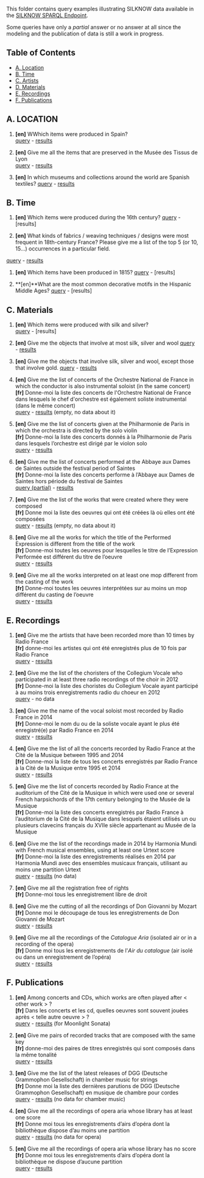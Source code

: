 This folder contains query examples illustrating SILKNOW data available in the [SILKNOW SPARQL Endpoint](http://data.silknow.org/data).

Some queries have only a _partial_ answer or no answer at all since the modeling and the publication of data is still a work in progress.

## Table of Contents
* [A. Location](#location)
* [B. Time](#time)
* [C. Artists](#artists)
* [D. Materials](#materials)
* [E. Recordings](#recordings)
* [F. Publications](#publications)

<a name="location"/>

## A. LOCATION

1. **[en]** WWhich items were produced in Spain?   
[query](./1.rq) - [results](http://data.doremus.org/sparql?default-graph-uri=&query=PREFIX+mus%3A+%3Chttp%3A%2F%2Fdata.doremus.org%2Fontology%23%3E%0D%0APREFIX+ecrm%3A+%3Chttp%3A%2F%2Ferlangen-crm.org%2Fcurrent%2F%3E%0D%0APREFIX+efrbroo%3A+%3Chttp%3A%2F%2Ferlangen-crm.org%2Fefrbroo%2F%3E%0D%0APREFIX+skos%3A+%3Chttp%3A%2F%2Fwww.w3.org%2F2004%2F02%2Fskos%2Fcore%23%3E%0D%0A%0D%0A%23+%5Ben%5D+Which+works+have+been+composed+by+Mozart%3F%0D%0A%23+%5Bfr%5D+Quelles+oeuvres+ont+%C3%A9t%C3%A9+compos%C3%A9es+par+Mozart+%3F%0D%0A%0D%0ASELECT+DISTINCT+%3Fexpression+SAMPLE%28%3Ftitle%29+as+%3Ftitle%0D%0AWHERE+%7B%0D%0A++%3Fexpression+a+efrbroo%3AF22_Self-Contained_Expression+%3B%0D%0A++++++++++rdfs%3Alabel+%3Ftitle+.%0D%0A++%3FexpCreation+efrbroo%3AR17_created+%3Fexpression+%3B%0D%0A++++++++++ecrm%3AP9_consists_of+%2F+ecrm%3AP14_carried_out_by+%3Fcomposer+.%0D%0A++%3Fcomposer+foaf%3Aname+%22Wolfgang+Amadeus+Mozart%22%0D%0A%7D+ORDER+BY+%3Ftitle%0D%0A&format=text%2Fhtml&timeout=0&debug=on)

1. **[en]** Give me all the items that are preserved in the Musée des Tissus de Lyon  
[query](./2.rq) - [results](http://data.doremus.org/sparql?default-graph-uri=&query=PREFIX+mus%3A+%3Chttp%3A%2F%2Fdata.doremus.org%2Fontology%23%3E%0D%0APREFIX+ecrm%3A+%3Chttp%3A%2F%2Ferlangen-crm.org%2Fcurrent%2F%3E%0D%0APREFIX+efrbroo%3A+%3Chttp%3A%2F%2Ferlangen-crm.org%2Fefrbroo%2F%3E%0D%0APREFIX+skos%3A+%3Chttp%3A%2F%2Fwww.w3.org%2F2004%2F02%2Fskos%2Fcore%23%3E%0D%0A%0D%0A%23+%5Ben%5D+Which+works+have+been+composed+in+1836+%3F%0D%0A%23+%5Bfr%5D+Quelles+oeuvres+ont+%C3%A9t%C3%A9+compos%C3%A9es+en+1836+%3F%0D%0A%0D%0A%0D%0ASELECT+DISTINCT+%3Fexpression%2C+SAMPLE%28%3Ftitle%29+as+%3Ftitle%2C+%3Fstart%2C+%3Fend%0D%0AWHERE+%7B%0D%0A++%3Fexpression+a+efrbroo%3AF22_Self-Contained_Expression+%3B%0D%0A++++++++++rdfs%3Alabel+%3Ftitle+.%0D%0A++%3FexpCreation+efrbroo%3AR17_created+%3Fexpression+%3B%0D%0A++++++++++ecrm%3AP4_has_time-span+%3Fts.%0D%0A++%3Fts+time%3AhasEnd+%2F+time%3AinXSDDate+%3Fend+%3B%0D%0A++++++++++time%3AhasBeginning+%2F+time%3AinXSDDate+%3Fstart+.%0D%0A++FILTER+%28+%3Fstart+%3C%3D+%221836%22%5E%5Exsd%3AgYear+AND+%3Fend+%3E%3D+%221836%22%5E%5Exsd%3AgYear+%29%0D%0A%7D+ORDER+BY+%3Fstart%0D%0A&format=text%2Fhtml&timeout=0&debug=on)

1. **[en]** In which museums and collections around the world are Spanish textiles?
[query](./3.rq) - [results](http://data.doremus.org/sparql?default-graph-uri=&query=SELECT+DISTINCT+%3Fexpression%2C+SAMPLE%28%3Ftitle%29+as+%3Ftitle%2C+%3Fcasting%0D%0AWHERE+%7B%0D%0A++%3Fexpression+a+efrbroo%3AF22_Self-Contained_Expression+%3B%0D%0A++++++++++rdfs%3Alabel+%3Ftitle+%3B%0D%0A++++++++++mus%3AU13_has_casting+%3Fcasting+.%0D%0A%0D%0A++++%3Fcasting+mus%3AU23_has_casting_detail+%3FallCastingDets+.%0D%0A%0D%0A++++%3Fcasting+mus%3AU23_has_casting_detail+%3FcastingDet1+.%0D%0A++++%3FcastingDet1+mus%3AU2_foresees_use_of_medium_of_performance+%3Fviolin+%3B%0D%0A++++++++++++mus%3AU30_foresees_quantity_of_mop+2+.%0D%0A%0D%0A%0D%0A++++%3Fcasting+mus%3AU23_has_casting_detail+%3FcastingDet2+.%0D%0A++++%3FcastingDet2+mus%3AU2_foresees_use_of_medium_of_performance+%3Fviola+%3B%0D%0A++++++++++++mus%3AU30_foresees_quantity_of_mop+1+.%0D%0A%0D%0A++++%3Fcasting+mus%3AU23_has_casting_detail+%3FcastingDet3+.%0D%0A++++%3FcastingDet3+mus%3AU2_foresees_use_of_medium_of_performance+%3Fcello+%3B%0D%0A++++++++++++mus%3AU30_foresees_quantity_of_mop+1+.%0D%0A%0D%0A++VALUES+%28%3Fviolin%29+%7B+%28+%3Chttp%3A%2F%2Fdata.doremus.org%2Fvocabulary%2Fiaml%2Fmop%2Fsvl%3E+%29+%28%3Chttp%3A%2F%2Fwww.mimo-db.eu%2FInstrumentsKeywords%2F3573%3E%29+%7D%0D%0A++VALUES+%28%3Fviola%29+%7B+%28%3Chttp%3A%2F%2Fdata.doremus.org%2Fvocabulary%2Fiaml%2Fmop%2Fsva%3E%29+%28%3Chttp%3A%2F%2Fwww.mimo-db.eu%2FInstrumentsKeywords%2F3561%3E%29+%7D%0D%0A++VALUES+%28%3Fcello%29+%7B+%28%3Chttp%3A%2F%2Fdata.doremus.org%2Fvocabulary%2Fiaml%2Fmop%2Fsvc%3E%29+%28%3Chttp%3A%2F%2Fwww.mimo-db.eu%2FInstrumentsKeywords%2F3582%3E%29+%7D%0D%0A%0D%0A%7D%0D%0AGROUP+BY+%3Fexpression+%3Fcasting%0D%0AHAVING+%28COUNT%28%3FallCastingDets%29+%3D+3%29%0D%0A&format=text%2Fhtml&timeout=0&debug=on)

<!-- END Location -->

<a name="time"/>

## B. Time

1. **[en]** Which items were produced during the 16th century?
  [query](./4.rq) - [results]

1. **[en]** What kinds of fabrics / weaving techniques / designs were most frequent in 18th-century France? Please give me a list of the top 5 (or 10, 15…) occurrences in a particular field.

[query](./5.rq) - [results](http://data.doremus.org/sparql?default-graph-uri=&query=SELECT+DISTINCT+%3Fartist+%3Fname+%3FbirthDate%0D%0AWHERE+%7B%0D%0A++%3Fperformance+ecrm%3AP9_consists_of+%3Fpart+.%0D%0A%0D%0A++%3Fpart+ecrm%3AP14_carried_out_by+%3Fartist+%3B%0D%0A++++++mus%3AU1_used_medium_of_performance+%2F+skos%3AexactMatch*+%3Chttp%3A%2F%2Fwww.mimo-db.eu%2FInstrumentsKeywords%2F4232%3E+.%0D%0A%0D%0A++%3Fartist+rdfs%3Alabel+%3Fname+.%0D%0A++OPTIONAL+%7B+%3Fartist+schema%3AbirthDate+%3FbirthDate+%7D%0D%0A%7D+ORDER+BY+%3Fartist%0D%0A&should-sponge=&format=text%2Fhtml&timeout=0&debug=on)

1. **[en]** Which items have been produced in 1815?
[query](./6.rq) - [results]

1. **[en]**What are the most common decorative motifs in the Hispanic Middle Ages?
[query](./7.rq) - [results]


<!-- END Time -->

<a name="materials"/>

## C. Materials

1. **[en]** Which items were produced with silk and silver?  
[query](./8.rq) - [results]

1. **[en]** Give me the objects that involve at most silk, silver and wool
[query](./9.rq) - [results](http://data.doremus.org/sparql?default-graph-uri=&query=SELECT+DISTINCT+%3Fexpression%2C+SAMPLE%28%3Ftitle%29+as+%3Ftitle%2C+%3FcomposerName%2C+%3Ffunction%2C+%3Fmop%2C+%3Fperformance%0D%0AWHERE+%7B%0D%0A++%3Fexpression+a+efrbroo%3AF22_Self-Contained_Expression+%3B%0D%0A++++++++++rdfs%3Alabel+%3Ftitle+.%0D%0A++++++++++%0D%0A++%3FexpCreation+efrbroo%3AR17_created+%3Fexpression+%3B%0D%0A++++++++++ecrm%3AP9_consists_of+%2F+ecrm%3AP14_carried_out_by+%3Fcomposer+.%0D%0A++++++++++%0D%0A++%3Fcomposer+foaf%3Aname+%3FcomposerName+.%0D%0A++%0D%0A++%3Fperformance+a+mus%3AM42_Performed_Expression_Creation+%3B%0D%0A++++efrbroo%3AR25_performed+%2F+ecrm%3AP165_incorporates+%3Fexpression+%3B%0D%0A++++ecrm%3AP9_consists_of+%3Factivity.%0D%0A++%0D%0A++%3Factivity+ecrm%3AP14_carried_out_by+%3Fcomposer+.%0D%0A++%0D%0A++OPTIONAL+%7B%0D%0A++++%3Factivity+mus%3AU35_foresees_function_of_type+%3Ffunction%0D%0A++%7D%0D%0A++OPTIONAL+%7B%0D%0A++++%3Factivity+mus%3AU1_used_medium_of_performance+%3Fmop%0D%0A++%7D%0D%0A%7D%0D%0A&format=text%2Fhtml&timeout=0&debug=on)

1. **[en]** Give me the objects that involve silk, silver and wool, except those that involve gold.
[query](./10.rq) - [results](http://data.doremus.org/sparql?default-graph-uri=&query=PREFIX+mus%3A+%3Chttp%3A%2F%2Fdata.doremus.org%2Fontology%23%3E%0D%0APREFIX+ecrm%3A+%3Chttp%3A%2F%2Ferlangen-crm.org%2Fcurrent%2F%3E%0D%0APREFIX+efrbroo%3A+%3Chttp%3A%2F%2Ferlangen-crm.org%2Fefrbroo%2F%3E%0D%0APREFIX+skos%3A+%3Chttp%3A%2F%2Fwww.w3.org%2F2004%2F02%2Fskos%2Fcore%23%3E%0D%0A%0D%0A%23+%5Ben%5D+Give+me+all+the+performances+in+which+a+composer+directs+one+of+his+works%0D%0A%23+%5Bfr%5D+Donne-moi+tous+les+performance+dans+lesquels+un+compositeur+dirige+une+de+ses+oeuvres%0D%0A%0D%0ASELECT+DISTINCT+%3Fexpression%2C+SAMPLE%28%3Ftitle%29+as+%3Ftitle%2C+%3Fname%2C+%3Fperformance%0D%0AWHERE+%7B%0D%0A++%3Fexpression+a+efrbroo%3AF22_Self-Contained_Expression+%3B%0D%0A++++++++++rdfs%3Alabel+%3Ftitle+.%0D%0A++%3FexpCreation+efrbroo%3AR17_created+%3Fexpression+%3B%0D%0A++++++++++ecrm%3AP9_consists_of+%2F+ecrm%3AP14_carried_out_by+%3Fcomposer+.%0D%0A++%3Fcomposer+foaf%3Aname+%3Fname+.%0D%0A++%3Fperformance+efrbroo%3AR66_included_performed_version_of+%3Fexpression+%3B%0D%0A++++++++++ecrm%3AP9_consists_of+%3Factivity.%0D%0A++%3Factivity+ecrm%3AP14_carried_out_by+%3Fcomposer+%3B+%0D%0A+++++mus%3AU31_had_function%0D%0A++++++++++%3Chttp%3A%2F%2Fdata.doremus.org%2Fvocabulary%2Ffunction%2Fchief_conductor%3E+.%0D%0A%7D%0D%0A&should-sponge=&format=text%2Fhtml&timeout=0&debug=on)

1. **[en]** Give me the list of concerts of the Orchestre National de France in which the conductor is also instrumental soloist (in the same concert)  
**[fr]** Donne-moi la liste des concerts de l'Orchestre National de France dans lesquels le chef d'orchestre est également soliste instrumental (dans le même concert)  
[query](./17.rq) - [results](http://data.doremus.org/sparql?default-graph-uri=&query=SELECT+DISTINCT+%3Fconcert+%3Fconductor%0D%0AWHERE+%7B%0D%0A++%3Fconcert+ecrm%3AP9_consists_of*+%3FactivityDir+%3B%0D%0A++++++ecrm%3AP9_consists_of*+%3FactivityMus+%3B%0D%0A++++++ecrm%3AP9_consists_of+%2F+ecrm%3AP9_consists_of*+%2F+ecrm%3AP14_carried_out_by+%3Chttp%3A%2F%2Fdata.doremus.org%2Fartist%2F59b8bd1b-3108-38c4-bc5c-48b7f25ec22e%3E+.%0D%0A%0D%0A++%3FactivityDir+ecrm%3AP14_carried_out_by+%3Fconductor+%3B%0D%0A++++mus%3AU31_had_function+%2F+skos%3Abroader*+%3Chttp%3A%2F%2Fdata.doremus.org%2Fvocabulary%2Ffunction%2Fconductor%3E+.%0D%0A%0D%0A++%3FactivityMus+ecrm%3AP14_carried_out_by+%3Fconductor+%3B%0D%0A++++mus%3AU1_used_medium_of_performance+%3Fmop+%3B%0D%0A++++mus%3AU32_had_responsibility+%3Chttp%3A%2F%2Fdata.doremus.org%2Fvocabulary%2Fresponsibility%2Fsoloist%3E+.%0D%0A%0D%0A%7D+LIMIT+100%0D%0A&should-sponge=&format=text%2Fhtml&timeout=0&debug=on) (empty, no data about it)

1. **[en]** Give me the list of concerts given at the Philharmonie de Paris in which the orchestra is directed by the solo violin  
**[fr]** Donne-moi la liste des concerts donnés à la Philharmonie de Paris dans lesquels l’orchestre est dirigé par le violon solo  
[query](./18.rq) - [results](http://data.doremus.org/sparql?default-graph-uri=&query=SELECT+DISTINCT+%3Fconcert+%3Fconductor+%3Fnote%0D%0AWHERE+%7B%0D%0A++%3Fconcert+ecrm%3AP9_consists_of+%2F+ecrm%3AP9_consists_of*+%3FactivityDir+%3B%0D%0A++++++ecrm%3AP9_consists_of+%2F+ecrm%3AP9_consists_of*+%3FactivityMus+%3B%0D%0A++++++ecrm%3AP7_took_place_at+%3Chttp%3A%2F%2Fdata.doremus.org%2Fplace%2Fbd21be9c-3f2b-3aa3-a460-114d579eabe6%3E+.%0D%0A%0D%0A++%3FactivityDir+ecrm%3AP14_carried_out_by+%3Fconductor+%3B%0D%0A++++mus%3AU31_had_function+%3Chttp%3A%2F%2Fdata.doremus.org%2Fvocabulary%2Ffunction%2Fchief_conductor%3E+.%0D%0A%0D%0A++%3FactivityMus+ecrm%3AP14_carried_out_by+%3Fconductor+%3B%0D%0A++++mus%3AU1_used_medium_of_performance+%2F+skos%3AexactMatch*+%3Chttp%3A%2F%2Fwww.mimo-db.eu%2FInstrumentsKeywords%2F3573%3E+.%0D%0A%0D%0A++OPTIONAL+%7B+%3Fconcert+mus%3AU205_has_cast_detail+%3Fnote+%7D%0D%0A%7D+LIMIT+100%0D%0A&should-sponge=&format=text%2Fhtml&timeout=0&debug=on)

1. **[en]** Give me the list of concerts performed at the Abbaye aux Dames de Saintes outside the festival period of Saintes  
**[fr]** Donne-moi la liste des concerts performe à l’Abbaye aux Dames de Saintes hors période du festival de Saintes  
[query (partial)](./37.rq) - [results](http://data.doremus.org/sparql?default-graph-uri=&query=PREFIX+mus%3A+%3Chttp%3A%2F%2Fdata.doremus.org%2Fontology%23%3E%0D%0ASELECT+DISTINCT+%3Fconcert+%3Flabel+%3Fin_festival%0D%0AWHERE+%7B%0D%0A++%3Fconcert+a+efrbroo%3AF31_Performance%3B%0D%0A++++++rdfs%3Alabel+%3Flabel%3B%0D%0A++++++ecrm%3AP7_took_place_at+%3Chttp%3A%2F%2Fsws.geonames.org%2F11185639%2F%3E+.%0D%0A%0D%0A++OPTIONAL+%7B+%0D%0A++++++%3Fconcert+rdfs%3Acomment+%3Fcomment+.%0D%0A++++++FILTER+%28bif%3Acontains%28%3Fcomment%2C+%27%22dans+le+cadre+du+Festival+de+Saintes%22%27%29%29%0D%0A++++++BIND%28%22true%22+AS+%3Fin_festival%29%0D%0A++%7D%0D%0A%7D+LIMIT+100%0D%0A&should-sponge=&format=text%2Fhtml&timeout=0&debug=on)


1. **[en]** Give me the list of the works that were created where they were composed  
**[fr]** Donne moi la liste des oeuvres qui ont été créées là où elles ont été composées  
[query](./26.rq) - [results](http://data.doremus.org/sparql?default-graph-uri=&query=PREFIX+mus%3A+%3Chttp%3A%2F%2Fdata.doremus.org%2Fontology%23%3E%0D%0APREFIX+ecrm%3A+%3Chttp%3A%2F%2Ferlangen-crm.org%2Fcurrent%2F%3E%0D%0APREFIX+efrbroo%3A+%3Chttp%3A%2F%2Ferlangen-crm.org%2Fefrbroo%2F%3E%0D%0APREFIX+skos%3A+%3Chttp%3A%2F%2Fwww.w3.org%2F2004%2F02%2Fskos%2Fcore%23%3E%0D%0ASELECT+DISTINCT+%3Fexpression%2C+SAMPLE%28%3Ftitle%29+as+%3Ftitle%2C+%3Fplace+%0D%0AWHERE+%7B%0D%0A++%3Fexpression+a+efrbroo%3AF22_Self-Contained_Expression+%3B%0D%0A++++++++++rdfs%3Alabel+%3Ftitle+.%0D%0A++%3FexpCreation+efrbroo%3AR17_created+%3Fexpression+%3B%0D%0A++++++++++ecrm%3AP7_took_place_at+%3Fplace+.%0D%0A++%3Fwork+efrbroo%3AR9_is_realised_in+%3Fexpression%3B%0D%0A++++++++mus%3AU5_had_premiere+%2F+ecrm%3AP7_took_place_at+%3Fplace+.%0D%0A%7D%0D%0ALIMIT+500%0D%0A&format=text%2Fhtml&timeout=0&debug=on) (empty, no data about it)

1. **[en]** Give me all the works for which the title of the Performed Expression is different from the title of the work  
**[fr]** Donne-moi toutes les oeuvres pour lesquelles le titre de l’Expression Performée est différent du titre de l’oeuvre  
[query](./32.rq) - [results](http://data.doremus.org/sparql?default-graph-uri=&query=SELECT+DISTINCT+%3Fperformance%2C+SAMPLE%28%3FperfTitle%29+AS+%3FperfTitle%2C+SAMPLE%28%3FexpTitle%29+AS+%3FexpTitle%2C+%3Fexpression%0D%0AWHERE+%7B%0D%0A++%3Fperformance+a+mus%3AM43_Performed_Expression+%3B%0D%0A++++mus%3AU54_is_performed_expression_of+%3Fexpression+%3B%0D%0A++++rdfs%3Alabel+%3FperfTitle+.%0D%0A%0D%0A++%3Fexpression+a+efrbroo%3AF22_Self-Contained_Expression+%3B%0D%0A++++rdfs%3Alabel+%3FexpTitle+.%0D%0A%0D%0A++FILTER+NOT+EXISTS+%7B%0D%0A++++%3Fperformance+mus%3AU54_is_performed_expression_of+%2F+rdfs%3Alabel+%3FperfTitle+.%0D%0A++%7D%0D%0A%7D+LIMIT+100%0D%0A%0D%0A&should-sponge=&format=text%2Fhtml&timeout=0&debug=on)

1. **[en]** Give me all the works interpreted on at least one mop different from the casting of the work  
**[fr]** Donne-moi toutes les oeuvres interprétées sur au moins un mop différent du casting de l’oeuvre  
[query](./30.rq) - [results](http://data.doremus.org/sparql?default-graph-uri=&query=SELECT+DISTINCT+%3Fexpression%2C+%3Fperformance%2C+%3Fmop%2C+group_concat%28DISTINCT+%3FmopWork%2C+%22%2C+%22%29+AS+%3FmopWork%0D%0AWHERE+%7B%0D%0A++%3Fperformance+a+mus%3AM42_Performed_Expression_Creation+%3B%0D%0A++++efrbroo%3AR17_created+%2F+mus%3AU54_is_performed_expression_of+%3Fexpression+%3B%0D%0A++++ecrm%3AP9_consists_of+%2F+mus%3AU1_used_medium_of_performance+%3Fmop+.%0D%0A%0D%0A++%3Fexpression+a+efrbroo%3AF22_Self-Contained_Expression+%3B%0D%0A++++++++mus%3AU13_has_casting+%2F+mus%3AU23_has_casting_detail+%2F+mus%3AU2_foresees_use_of_medium_of_performance+%3FmopWork+.%0D%0A%0D%0A++FILTER+NOT+EXISTS+%7B%0D%0A++++%3Fexpression+mus%3AU13_has_casting+%2F+mus%3AU23_has_casting_detail+%2F+mus%3AU2_foresees_use_of_medium_of_performance+%2F+skos%3AexactMatch*+%3Fmop+.%0D%0A++%7D%0D%0A%7D+LIMIT+300%0D%0A&format=text%2Fhtml&timeout=0&debug=on)
<!-- END Performances -->

<a name="recordings"/>

## E. Recordings

1. **[en]** Give me the artists that have been recorded more than 10 times by Radio France  
**[fr]** donne-moi les artistes qui ont été enregistrés plus de 10 fois par Radio France  
[query](./38.rq) - [results](http://data.doremus.org/sparql?default-graph-uri=&query=SELECT+DISTINCT+%3Fartist+SAMPLE%28%3FartistName%29+as+%3Fname+COUNT%28DISTINCT+%3Frec%29+as+%3Frecording_num%0D%0AWHERE+%7B%0D%0A+%3Frec++a+efrbroo%3AF29_Recording_Event+%3B%0D%0A+++++++ecrm%3AP9_consists_of+%2F+ecrm%3AP14_carried_out_by+%3Chttp%3A%2F%2Fdata.doremus.org%2Forganization%2FRadio_France%3E+%3B%0D%0A+++++++efrbroo%3AR20_recorded+%3Fperformance+.%0D%0A%0D%0A+%3Fperformance+ecrm%3AP9_consists_of*+%2F+ecrm%3AP14_carried_out_by+%3Fartist+.%0D%0A%0D%0A+%3Fartist+foaf%3Aname+%3FartistName%0D%0A%7D+GROUP+BY+%3Fartist%0D%0AHAVING+%28COUNT%28DISTINCT+%3Frec%29+%3E+10%29%0D%0ALIMIT+100&should-sponge=&format=text%2Fhtml&timeout=0&debug=on)

1. **[en]** Give me the list of the choristers of the Collegium Vocale who participated in at least three radio recordings of the choir in 2012  
**[fr]** Donne-moi la liste des choristes du Collegium Vocale ayant participé à au moins trois enregistrements radio du choeur en 2012  
[query](./41.rq) - no data

1. **[en]** Give me the name of the vocal soloist most recorded by Radio France in 2014  
**[fr]** Donne-moi le nom du ou de la soliste vocale ayant le plus été enregistré(e) par Radio France en 2014  
[query](./42.rq) - [results](http://data.doremus.org/sparql?default-graph-uri=&query=SELECT+DISTINCT+%3Fartist+SAMPLE%28%3FartistName%29+as+%3Fname+COUNT%28DISTINCT+%3Frec%29+as+%3Frecording_num%0D%0AWHERE+%7B%0D%0A+%3Frec++a+efrbroo%3AF29_Recording_Event+%3B%0D%0A+++++++ecrm%3AP9_consists_of+%2F+ecrm%3AP14_carried_out_by+%3Chttp%3A%2F%2Fdata.doremus.org%2Forganization%2FRadio_France%3E+%3B%0D%0A+++++++efrbroo%3AR20_recorded+%3Fperformance+.%0D%0A%0D%0A+%3Fperformance+ecrm%3AP9_consists_of*+%3Fpart%3B%0D%0A++++ecrm%3AP4_has_time-span+%2F+time%3AhasBeginning+%2F+time%3AinXSDDate+%3Ftime+.%0D%0A%0D%0A+%3Fpart+ecrm%3AP14_carried_out_by+%3Fartist+%3B%0D%0A++++mus%3AU1_used_medium_of_performance+%2F+skos%3Abroader*+%3Chttp%3A%2F%2Fdata.doremus.org%2Fvocabulary%2Fiaml%2Fmop%2Fv%3E+.%0D%0A%0D%0A+%3Fartist+foaf%3Aname+%3FartistName%0D%0A%0D%0A+FILTER+%28+year%28%3Ftime%29+%3D+2014+%29%0D%0A%0D%0A%7D+GROUP+BY+%3Fartist%0D%0AORDER+BY+DESC+%28COUNT%28DISTINCT+%3Frec%29%29%0D%0ALIMIT+1&should-sponge=&format=text%2Fhtml&timeout=0&debug=on)

1. **[en]** Give me the list of all the concerts recorded by Radio France at the Cité de la Musique between 1995 and 2014  
**[fr]** Donne-moi la liste de tous les concerts enregistrés par Radio France à la Cité de la Musique entre 1995 et 2014  
 [query](./43.rq) - [results](http://data.doremus.org/sparql?default-graph-uri=&query=SELECT+DISTINCT+%3Fconcert+SAMPLE%28%3Ftitle%29+year%28%3Ftime%29%0D%0AWHERE+%7B%0D%0A+%3Frec++a+efrbroo%3AF29_Recording_Event+%3B%0D%0A+++++++ecrm%3AP9_consists_of+%2F+ecrm%3AP14_carried_out_by+%3Chttp%3A%2F%2Fdata.doremus.org%2Forganization%2FRadio_France%3E+%3B%0D%0A+++++++ecrm%3AP7_took_place_at+%3Fplace+%3B%0D%0A+++++++ecrm%3AP4_has_time-span+%2F+time%3AhasBeginning+%2F+time%3AinXSDDate+%3Ftime+%3B%0D%0A+++++++efrbroo%3AR20_recorded+%3Fconcert+.%0D%0A%0D%0A+%3Chttp%3A%2F%2Fdata.doremus.org%2Fplace%2Fbd21be9c-3f2b-3aa3-a460-114d579eabe6%3E+owl%3AsameAs+%3Fplace.%0D%0A%0D%0A%0D%0A+%3Fconcert+a+efrbroo%3AF31_Performance%3B%0D%0A++rdfs%3Alabel+%3Ftitle.%0D%0A%0D%0A+FILTER+%28year%28%3Ftime%29+%3E%3D+1995+AND+year%28%3Ftime%29+%3C%3D+2015+%29%0D%0A%7D+LIMIT+500%0D%0A&should-sponge=&format=text%2Fhtml&timeout=0&debug=on)

1. **[en]** Give me the list of concerts recorded by Radio France at the auditorium of the Cité de la Musique in which were used one or several French harpsichords of the 17th century belonging to the Musée de la Musique  
**[fr]** Donne-moi la liste des concerts enregistrés par Radio France à l’auditorium de la Cité de la Musique dans lesquels étaient utilisés un ou plusieurs clavecins français du XVIIe siècle appartenant au Musée de la Musique  

1. **[en]** Give me the list of the recordings made in 2014 by Harmonia Mundi with French musical ensembles, using at least one Urtext score  
**[fr]** Donne-moi la liste des enregistrements réalisés en 2014 par Harmonia Mundi avec des ensembles musicaux français, utilisant au moins une partition Urtext  
[query](./44.rq) - [results](http://data.doremus.org/sparql?default-graph-uri=&query=SELECT+DISTINCT+%3Frec+%3Fensemble+sample%28%3Fensemble_name%29+as+%3Fname%0D%0AWHERE+%7B%0D%0A+%3Frec++a+efrbroo%3AF29_Recording_Event+%3B%0D%0A+++++++ecrm%3AP9_consists_of+%2F+ecrm%3AP14_carried_out_by+%3Chttp%3A%2F%2Fdata.doremus.org%2Fartist%2F91eaff1a-0683-3ce6-86a2-5741f1677777%3E+%3B%0D%0A+++++++efrbroo%3AR20_recorded+%3Fconcert+.%0D%0A%0D%0A+%3Fconcert+a+efrbroo%3AF31_Performance%3B%0D%0A+++ecrm%3AP9_consists_of*+%3Fpart+%3B%0D%0A+++ecrm%3AP9_consists_of+%2F+ecrm%3AP16_used_specific_object+%5B+%0D%0A++++++++++++++mus%3AU221_has_title_proper_of_series%09%22Urtext%22++%5D+.%0D%0A%0D%0A++%3Fpart+ecrm%3AP14_carried_out_by+%3Fensemble+%3B%0D%0A++++mus%3AU1_used_medium_of_performance+%2F+skos%3Abroader*+%3Chttp%3A%2F%2Fdata.doremus.org%2Fvocabulary%2Fiaml%2Fmop%2Fo%3E+.%0D%0A%0D%0A++%3Fensemble+rdfs%3Alabel+%3Fensemble_name%3B%0D%0A++++++++++++ecrm%3AP74_has_current_or_former_residence+%2F+geonames%3AcountryCode+%27FR%27+.%0D%0A%7D+LIMIT+100%0D%0A&should-sponge=&format=text%2Fhtml&timeout=0&debug=on) (no data)

1. **[en]** Give me all the registration free of rights  
**[fr]** Donne-moi tous les enregistrement libre de droit  

1. **[en]** Give me the cutting of all the recordings of Don Giovanni by Mozart  
**[fr]** Donne moi le découpage de tous les enregistrements de Don Giovanni de Mozart  
[query](./45.rq) - [results](http://data.doremus.org/sparql?default-graph-uri=&query=SELECT+DISTINCT+%3Ftrackset+%3Ftrack%0D%0AWHERE+%7B%0D%0A++%3Ftrackset+efrbroo%3AR5_has_component+%3Ftrack+.%0D%0A++%3Ftrack+a+mus%3AM24_Track+%3B%0D%0A++++++++mus%3AU51_is_partial_or_full_recording_of+%2F+mus%3AU54_is_performed_expression_of%09%3Fwork+.%0D%0A%0D%0A++%3Fwork+rdfs%3Alabel+%3Ftitle.%0D%0A%0D%0A++%3FexpCreation+efrbroo%3AR17_created+%3Fwork+%3B%0D%0A++++++++++ecrm%3AP9_consists_of+%2F+ecrm%3AP14_carried_out_by+%3Chttp%3A%2F%2Fdata.doremus.org%2Fartist%2F4802a043-23bb-3b8d-a443-4a3bd22ccc63%3E+.%0D%0A%0D%0A++FILTER+%28contains%28str%28%3Ftitle%29%2C+%22Don+Giovanni%22%29%29%0D%0A%7D%0D%0A&should-sponge=&format=text%2Fhtml&timeout=0&debug=on)


1. **[en]** Give me all the recordings of the _Catalogue Aria_ (isolated air or in a recording of the opera)  
**[fr]** Donne moi tous les enregistrements de l'_Air du catalogue_ (air isolé ou dans un enregistrement de l’opéra)  
[query](./46.rq) - [results](http://data.doremus.org/sparql?default-graph-uri=&query=SELECT+DISTINCT+%3Frec%0D%0AWHERE+%7B%0D%0A++%3Frec+mus%3AU51_is_partial_or_full_recording_of+%3Fperf.%0D%0A%0D%0A++%3Fperf+rdfs%3Alabel+%3Flabel+%3B%0D%0A+++++++++mus%3AU54_is_performed_expression_of%09%3Fwork+.%0D%0A%0D%0A++%3Fwork+rdfs%3Alabel+%3Ftitle.%0D%0A%0D%0A++%3FexpCreation+efrbroo%3AR17_created+%3Fwork+%3B%0D%0A++++++++++ecrm%3AP9_consists_of+%2F+ecrm%3AP14_carried_out_by+%3Chttp%3A%2F%2Fdata.doremus.org%2Fartist%2F4802a043-23bb-3b8d-a443-4a3bd22ccc63%3E+.%0D%0A%0D%0A++FILTER+%28contains%28str%28%3Flabel%29%2C+%22Air+du+catalogue%22%29%29%0D%0A++FILTER+%28contains%28str%28%3Ftitle%29%2C+%22Don+Giovanni%22%29%29%0D%0A%7D&should-sponge=&format=text%2Fhtml&timeout=0&debug=on)

<!-- END Recordings -->

<a name="publications"/>

## F. Publications

1. **[en]** Among concerts and CDs, which works are often played after < other work > ?  
**[fr]** Dans les concerts et les cd, quelles oeuvres sont souvent jouées après < telle autre oeuvre > ?  
[query](./47.rq) - [results](http://data.doremus.org/sparql?default-graph-uri=&query=SELECT+DISTINCT+%3Fwork2+SAMPLE%28%3Ftitle%29+as+%3Ftitle+%28COUNT%28distinct+%3Ft2%29%29+as+%3Fnum_times+SAMPLE%28%3Ft2%29+as+%3Fexample_track%0D%0AWHERE+%7B%0D%0A++%3Ftrackset+efrbroo%3AR5_has_component+%3Ft1%2C+%3Ft2+.%0D%0A%0D%0A++%3Ft1+mus%3AU10_has_order_number+%3Fon1+%3B%0D%0A++++++mus%3AU51_is_partial_or_full_recording_of+%2F+mus%3AU54_is_performed_expression_of+%3Fwork1.%0D%0A%0D%0A++%3Ft2+mus%3AU10_has_order_number+%3Fon2+%3B%0D%0A++++++mus%3AU51_is_partial_or_full_recording_of+%2F+mus%3AU54_is_performed_expression_of+%3Fwork2.%0D%0A%0D%0A++%3Fwork2+rdfs%3Alabel+%3Ftitle+.%0D%0A%0D%0A++VALUES+%3Fwork1+%7B+%3Chttp%3A%2F%2Fdata.doremus.org%2Fexpression%2Fd72301f0-0aba-3ba6-93e5-c4efbee9c6ea%3E+%7D%0D%0A++FILTER+%28%3Fwork1+%21%3D+%3Fwork2%29%0D%0A++FILTER+%28%3Fon2+%3D+%28%3Fon1+%2B+1%29%29%0D%0A%7D%0D%0AGROUP+BY+%3Fwork2%0D%0AORDER+BY+DESC+%28COUNT%28distinct+%3Ft2%29%29%0D%0ALIMIT+100%0D%0A&should-sponge=&format=text%2Fhtml&timeout=0&debug=on) (for Moonlight Sonata)

1. **[en]** Give me pairs of recorded tracks that are composed with the same key  
**[fr]** donne-moi des paires de titres enregistrés qui sont composés dans la même tonalité  
[query](./48.rq) - [results](http://data.doremus.org/sparql?default-graph-uri=&query=SELECT+DISTINCT+%3Fwork1+SAMPLE%28%3Ftitle1%29+as+%3Ftitle1+%3Fwork2+SAMPLE%28%3Ftitle2%29+as+%3Ftitle2+%3Fkey%0D%0AWHERE+%7B%0D%0A++%3Ftrackset+efrbroo%3AR5_has_component+%3Ft1%2C+%3Ft2+.%0D%0A%0D%0A++%3Ft1+mus%3AU51_is_partial_or_full_recording_of+%2F+mus%3AU54_is_performed_expression_of+%3Fwork1.%0D%0A++%3Ft2+mus%3AU51_is_partial_or_full_recording_of+%2F+mus%3AU54_is_performed_expression_of+%3Fwork2.%0D%0A%0D%0A++%3Fwork1+rdfs%3Alabel+%3Ftitle1+%3B+mus%3AU11_has_key+%3Fkey+.%0D%0A++%3Fwork2+rdfs%3Alabel+%3Ftitle2+%3B+mus%3AU11_has_key+%3Fkey+.%0D%0A%0D%0A++FILTER+%28%3Fwork1+%21%3D+%3Fwork2%29%0D%0A%7D+LIMIT+100%0D%0A&should-sponge=&format=text%2Fhtml&timeout=0&debug=on)

1. **[en]** Give me the list of the latest releases of DGG (Deutsche Grammophon Gesellschaft) in chamber music for strings  
**[fr]** Donne moi la liste des dernières parutions de DGG (Deutsche Grammophon Gesellschaft) en musique de chambre pour cordes  
[query](./49.rq) - [results](http://data.doremus.org/sparql?default-graph-uri=&query=SELECT+DISTINCT+%3Fpublication+%3Fdate+%3Fgenre%0D%0AWHERE+%7B%0D%0A++%3Fpublication+ecrm%3AP9_consists_of+%2F+ecrm%3AP14_carried_out_by%09%3Chttp%3A%2F%2Fdata.doremus.org%2Fartist%2F448475b4-f31d-333b-8fc1-c18a011e8d6c%3E+%3B%0D%0A++ecrm%3AP4_has_time-span+%2F+time%3AhasBeginning+%2F+time%3AinXSDDate+%3Fdate+%3B%0D%0A++efrbroo%3AR24_created+%2F+mus%3AU58_has_full_published_recording+%5B%0D%0A++++++mus%3AU12_has_genre+%2F+skos%3AprefLabel+%3Fgenre+%3B%0D%0A++++++mus%3AU13_has_casting+%2F+mus%3AU23_has_casting_detail+%2F%0D%0A++++++++++mus%3AU2_foresees_use_of_medium_of_performance+%2F+skos%3Abroader*++%3Chttp%3A%2F%2Fdata.doremus.org%2Fvocabulary%2Fiaml%2Fmop%2Fs%3E+%0D%0A++%5D+%0D%0A%0D%0A++FILTER+contains%28str%28%3Fgenre%29%2C+%22chambre%22%29%0D%0A%7D%0D%0AORDER+BY+DESC+%28%3Fdate%29%0D%0ALIMIT+100%0D%0A&should-sponge=&format=text%2Fhtml&timeout=0&debug=on) (no data for chamber music)

1. **[en]** Give me all the recordings of opera aria whose library has at least one score  
**[fr]** Donne moi tous les enregistrements d’airs d’opéra dont la bibliothèque dispose d’au moins une partition  
[query](./50.rq) - [results](http://data.doremus.org/sparql?default-graph-uri=&query=SELECT+DISTINCT+%3Ft+%3Fwork%0D%0AWHERE+%7B%0D%0A++%3Ft+mus%3AU51_is_partial_or_full_recording_of+%2F+mus%3AU54_is_performed_expression_of+%3Fwork.%0D%0A++%3Fwork+mus%3AU12_has_genre+%3Chttp%3A%2F%2Fdata.doremus.org%2Fvocabulary%2Fiaml%2Fgenre%2Fop%3E+.%0D%0A%0D%0A++%3Fscore+ecrm%3AP2_has_type+%22score%22%3B%0D%0A++++++ecrm%3AP128_carries+%3Fwork+.%0D%0A%7D+LIMIT+100%0D%0A&should-sponge=&format=text%2Fhtml&timeout=0&debug=on) (no data for opera)


1. **[en]** Give me all the recordings of opera aria whose library has no score  
**[fr]** Donne moi tous les enregistrements d’airs d’opéra dont la bibliothèque ne dispose d’aucune partition  
[query](./51.rq) - [results](http://data.doremus.org/sparql?default-graph-uri=&query=SELECT+DISTINCT+%3Ft+%3Fwork%0D%0AWHERE+%7B%0D%0A++%3Ft+mus%3AU51_is_partial_or_full_recording_of+%2F+mus%3AU54_is_performed_expression_of+%3Fwork.%0D%0A++%3Fwork+mus%3AU12_has_genre+%3Chttp%3A%2F%2Fdata.doremus.org%2Fvocabulary%2Fiaml%2Fgenre%2Fop%3E+.%0D%0A%0D%0A++%3Fscore+ecrm%3AP2_has_type+%22score%22.%0D%0A++%0D%0A++FILTER%0D%0A++++NOT+EXISTS+%7B%3Fscore+ecrm%3AP128_carries+%3Fwork+%7D%0D%0A%7D+LIMIT+100%0D%0A&should-sponge=&format=text%2Fhtml&timeout=0&debug=on)

<!-- END Publications -->
